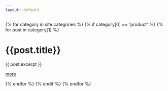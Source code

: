 ```yaml
---
layout: default
---
```

  
{% for category in site.categories %}
{% if category[0] == 'product' %}
{% for post in category[1] %}
<div id="post">
    <h1 id="{{post.title}}">{{post.title}}</h1>
    <p>{{ post.excerpt }}</p>
    <p><a href="{{ BASE_PATH }}{{ post.url }}">more</a></p>
</div>
{% endfor %}
{% endif %}
{% endfor %}